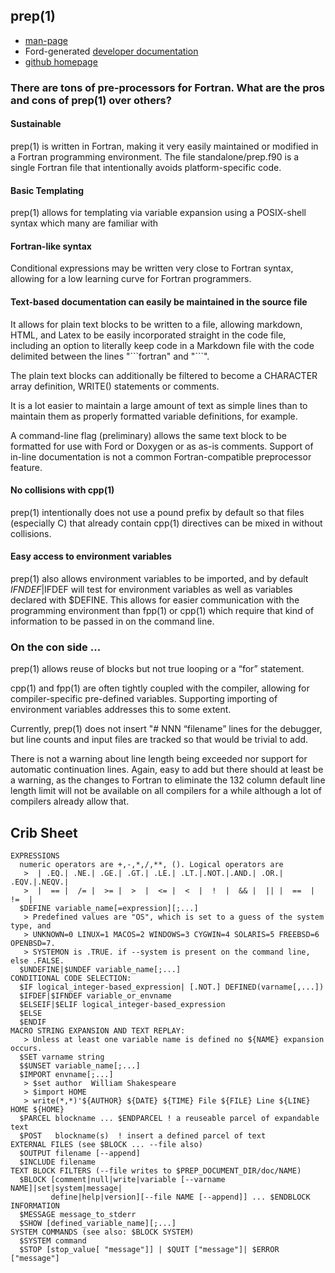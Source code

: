 <!--
pandoc --from=commonmark --to=html5 index.md --output index.html
-->
## prep(1)

- [man-page](prep.1.html)
- Ford-generated [developer documentation](fpm-ford/index.html)
- [github homepage](https://github.com/urbanjost/prep)

### There are tons of pre-processors for Fortran. What are the pros and cons of prep(1) over others?

#### Sustainable

   prep(1) is written in Fortran, making it very easily maintained
   or modified in a Fortran programming environment. The file
   standalone/prep.f90 is a single Fortran file that intentionally avoids
   platform-specific code.
   
#### Basic Templating

   prep(1)  allows for templating via variable expansion using a POSIX-shell
   syntax which many are familiar with

#### Fortran-like syntax

   Conditional expressions may be written very close to Fortran syntax,
   allowing for a low learning curve for Fortran programmers.

#### Text-based documentation can easily be maintained in the source file

   It allows for plain text blocks to be written to a file, allowing
   markdown, HTML, and Latex to be easily incorporated straight in the
   code file, including an option to literally keep code in a Markdown
   file with the code delimited between the lines  "\`\`\`fortran" and
   "\`\`\`".
   
   The plain text blocks can additionally be filtered to become
   a CHARACTER array definition, WRITE() statements or comments.

   It is a lot easier to maintain a large amount of text as simple lines
   than to maintain them as properly formatted variable definitions, for
   example.

   A command-line flag (preliminary) allows the same text block to be
   formatted for use with Ford or Doxygen or as as-is comments. Support of
   in-line documentation is not a common Fortran-compatible preprocessor
   feature.

#### No collisions with cpp(1)

   prep(1) intentionally does not use a pound prefix by default so that
   files (especially C) that already contain cpp(1) directives can be
   mixed in without collisions.
   
#### Easy access to environment variables

   prep(1) also allows environment variables to be imported, and by default
   $IFNDEF|$IFDEF will test for environment variables as well as variables
   declared with $DEFINE. This allows for easier communication with the
   programming environment than fpp(1) or cpp(1) which require that kind of
   information to be passed in on the command line.

### On the con side ...

prep(1) allows reuse of blocks but not true looping or a “for”
statement.

cpp(1) and fpp(1) are often tightly coupled with the compiler, allowing
for compiler-specific pre-defined variables. Supporting importing of
environment variables addresses this to some extent.

Currently, prep(1) does not insert "# NNN “filename” lines for the
debugger, but line counts and input files are tracked so that would be
trivial to add.

There is not a warning about line length being exceeded nor support for
automatic continuation lines. Again, easy to add but there should at
least be a warning, as the changes to Fortran to eliminate the 132 column
default line length limit will not be available on all compilers for a
while although a lot of compilers already allow that.

## Crib Sheet
```text
EXPRESSIONS
  numeric operators are +,-,*,/,**, (). Logical operators are
   >  | .EQ.| .NE.| .GE.| .GT.| .LE.| .LT.|.NOT.|.AND.| .OR.| .EQV.|.NEQV.|
   >  |  == |  /= |  >= |  >  |  <= |  <  |  !  |  && |  || |  ==  |  !=  |
  $DEFINE variable_name[=expression][;...]
   > Predefined values are "OS", which is set to a guess of the system type, and
   > UNKNOWN=0 LINUX=1 MACOS=2 WINDOWS=3 CYGWIN=4 SOLARIS=5 FREEBSD=6 OPENBSD=7.
   > SYSTEMON is .TRUE. if --system is present on the command line, else .FALSE.
  $UNDEFINE|$UNDEF variable_name[;...]
CONDITIONAL CODE SELECTION:
  $IF logical_integer-based_expression| [.NOT.] DEFINED(varname[,...])
  $IFDEF|$IFNDEF variable_or_envname
  $ELSEIF|$ELIF logical_integer-based_expression
  $ELSE
  $ENDIF
MACRO STRING EXPANSION AND TEXT REPLAY:
   > Unless at least one variable name is defined no ${NAME} expansion occurs.
  $SET varname string
  $$UNSET variable_name[;...]
  $IMPORT envname[;...]
   > $set author  William Shakespeare
   > $import HOME
   > write(*,*)'${AUTHOR} ${DATE} ${TIME} File ${FILE} Line ${LINE} HOME ${HOME}
  $PARCEL blockname ... $ENDPARCEL ! a reuseable parcel of expandable text
  $POST   blockname(s)  ! insert a defined parcel of text
EXTERNAL FILES (see $BLOCK ... --file also)
  $OUTPUT filename [--append]
  $INCLUDE filename
TEXT BLOCK FILTERS (--file writes to $PREP_DOCUMENT_DIR/doc/NAME)
  $BLOCK [comment|null|write|variable [--varname NAME]|set|system|message|
         define|help|version][--file NAME [--append]] ... $ENDBLOCK
INFORMATION
  $MESSAGE message_to_stderr
  $SHOW [defined_variable_name][;...]
SYSTEM COMMANDS (see also: $BLOCK SYSTEM)
  $SYSTEM command
  $STOP [stop_value[ "message"]] | $QUIT ["message"]| $ERROR ["message"]
```
